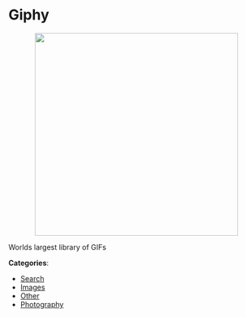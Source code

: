 # Giphy
<p align="center">
    <img width="400" src="https://raw.githubusercontent.com/apis-list/apis-list/apis/giphy/logo_256x256.png" />
</p>

Worlds largest library of GIFs



**Categories**:
- [Search](https://github.com/apis-list/apis-list#search)
- [Images](https://github.com/apis-list/apis-list#images)
- [Other](https://github.com/apis-list/apis-list#other)
- [Photography](https://github.com/apis-list/apis-list#photography)







